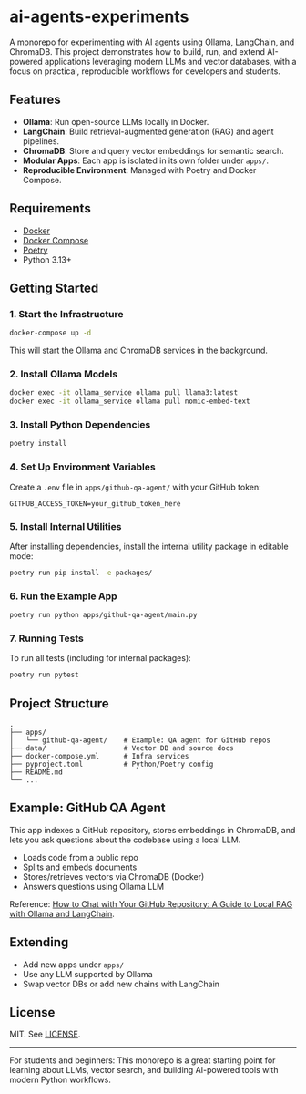 # ai-agents-experiments

A monorepo for experimenting with AI agents using Ollama, LangChain, and ChromaDB. This project demonstrates how to build, run, and extend AI-powered applications leveraging modern LLMs and vector databases, with a focus on practical, reproducible workflows for developers and students.

## Features

- **Ollama**: Run open-source LLMs locally in Docker.
- **LangChain**: Build retrieval-augmented generation (RAG) and agent pipelines.
- **ChromaDB**: Store and query vector embeddings for semantic search.
- **Modular Apps**: Each app is isolated in its own folder under `apps/`.
- **Reproducible Environment**: Managed with Poetry and Docker Compose.

## Requirements

- [Docker](https://docs.docker.com/desktop/)
- [Docker Compose](https://docs.docker.com/compose/install/)
- [Poetry](https://python-poetry.org/docs/)
- Python 3.13+

## Getting Started

### 1. Start the Infrastructure

```sh
docker-compose up -d
```

This will start the Ollama and ChromaDB services in the background.

### 2. Install Ollama Models

```sh
docker exec -it ollama_service ollama pull llama3:latest
docker exec -it ollama_service ollama pull nomic-embed-text
```

### 3. Install Python Dependencies

```sh
poetry install
```

### 4. Set Up Environment Variables

Create a `.env` file in `apps/github-qa-agent/` with your GitHub token:

```
GITHUB_ACCESS_TOKEN=your_github_token_here
```

### 5. Install Internal Utilities

After installing dependencies, install the internal utility package in editable mode:

```sh
poetry run pip install -e packages/
```

### 6. Run the Example App

```sh
poetry run python apps/github-qa-agent/main.py
```

### 7. Running Tests

To run all tests (including for internal packages):

```sh
poetry run pytest
```

## Project Structure

```
.
├── apps/
│   └── github-qa-agent/    # Example: QA agent for GitHub repos
├── data/                   # Vector DB and source docs
├── docker-compose.yml      # Infra services
├── pyproject.toml          # Python/Poetry config
├── README.md
└── ...
```

## Example: GitHub QA Agent

This app indexes a GitHub repository, stores embeddings in ChromaDB, and lets you ask questions about the codebase using a local LLM.

- Loads code from a public repo
- Splits and embeds documents
- Stores/retrieves vectors via ChromaDB (Docker)
- Answers questions using Ollama LLM

Reference: [How to Chat with Your GitHub Repository: A Guide to Local RAG with Ollama and LangChain](https://woliveiras.github.io/posts/how-to-chat-with-github-repository-a-guide-to-local-rag-with-ollama-and-langchain/).

## Extending

- Add new apps under `apps/`
- Use any LLM supported by Ollama
- Swap vector DBs or add new chains with LangChain

## License

MIT. See [LICENSE](./LICENSE).

---

For students and beginners: This monorepo is a great starting point for learning about LLMs, vector search, and building AI-powered tools with modern Python workflows.